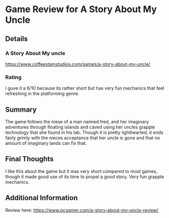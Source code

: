 # Game Review for A Story About My Uncle

## Details

### A Story About My uncle
https://www.coffeestainstudios.com/games/a-story-about-my-uncle/

### Rating
I guve it a 6/10 because its rather short but has very fun mechanics that feel refreshing in the platforming genre.

## Summary
The game follows the niese of a man naimed fred, and her imaginary adventures through floating islands and caved using her uncles grapple technology that she found in his lab. Though it is pretty lighthearted, it ends fairly grimly with the nieces acceptance that her uncle is gone and that no amount of imaginary lands can fix that.
## Final Thoughts
I like this about the game but it was very short compared to most games, though it made good use of its time to propel a good story. Very fun grapple mechanics.

## Additional Information
Review here: https://www.pcgamer.com/a-story-about-my-uncle-review/ 

